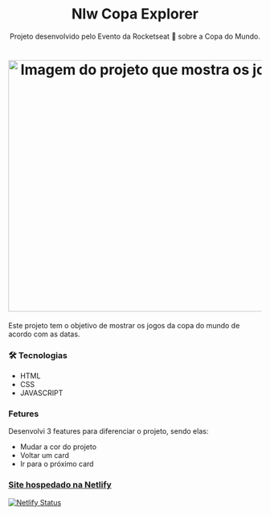 <h1 align="center"> Nlw Copa Explorer </h1>

<p align="center">Projeto desenvolvido pelo Evento da Rocketseat 🚀 sobre a Copa do Mundo. </p>

<h1 align="center">
  <img alt="Imagem do projeto que mostra os jogos de acordo com as datas" title="Imagem do projeto" src="" width="900" height="500" />
</h1>

<p>Este projeto tem o objetivo de mostrar os jogos da copa do mundo
de acordo com as datas.</p>

### 🛠 Tecnologias

- HTML
- CSS
- JAVASCRIPT

### Fetures
<p>Desenvolvi 3 features para diferenciar o projeto, sendo elas: </p>

- Mudar a cor do projeto
- Voltar um card
- Ir para o próximo card

<h3><a href="https://nlwcopa.netlify.app/" target="_blank">Site hospedado na Netlify</a></h3>

[![Netlify Status](https://api.netlify.com/api/v1/badges/ace0fd53-1b83-4ed9-9410-265c4a0aab8c/deploy-status)](https://app.netlify.com/sites/nlwcopa/deploys)
